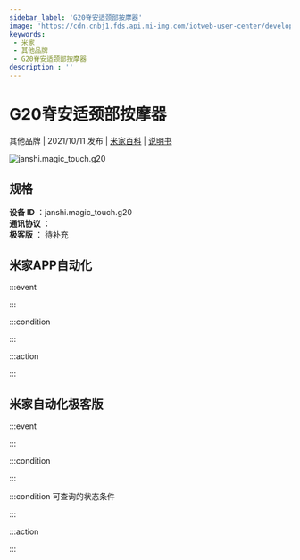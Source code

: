 ```yaml
---
sidebar_label: 'G20脊安适颈部按摩器'
image: 'https://cdn.cnbj1.fds.api.mi-img.com/iotweb-user-center/developer_1679048028725CeRj0AuF.png?GalaxyAccessKeyId=AKVGLQWBOVIRQ3XLEW&Expires=9223372036854775807&Signature=KiTtdCHcKZSah0WHfaHT5ASUuzo='
keywords: 
 - 米家
 - 其他品牌
 - G20脊安适颈部按摩器
description : ''
---
```

# G20脊安适颈部按摩器

其他品牌 | 2021/10/11 发布 | [米家百科](https://home.mi.com/webapp/content/baike/product/index.html?model=janshi.magic_touch.g20) | [说明书](https://home.mi.com/views/introduction.html?model=janshi.magic_touch.g20&region=cn)

![janshi.magic_touch.g20](https://cdn.cnbj1.fds.api.mi-img.com/iotweb-user-center/developer_1679048028725CeRj0AuF.png?GalaxyAccessKeyId=AKVGLQWBOVIRQ3XLEW&Expires=9223372036854775807&Signature=KiTtdCHcKZSah0WHfaHT5ASUuzo=)

## 规格  
> 
**设备 ID** ：janshi.magic_touch.g20  
**通讯协议** ：  
**极客版**  ： 待补充 


## 米家APP自动化  

:::event  

:::

:::condition  

:::

:::action   

:::

## 米家自动化极客版  

:::event  

:::

:::condition  

:::

:::condition 可查询的状态条件  

:::

:::action  

:::

        
